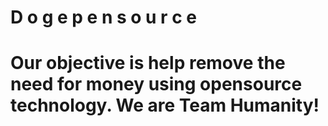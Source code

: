 # D o g e p e n s o u r c e 
# Our objective is help remove the need for money using opensource technology. We are Team Humanity!
